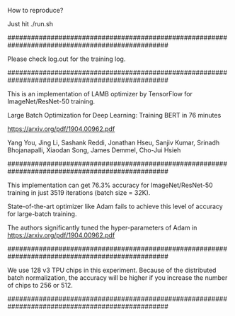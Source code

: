How to reproduce?

Just hit ./run.sh

#################################################################################################

Please check log.out for the training log.

#################################################################################################

This is an implementation of LAMB optimizer by TensorFlow for ImageNet/ResNet-50 training.

Large Batch Optimization for Deep Learning: Training BERT in 76 minutes

https://arxiv.org/pdf/1904.00962.pdf

Yang You, Jing Li, Sashank Reddi, Jonathan Hseu, Sanjiv Kumar, Srinadh Bhojanapalli, Xiaodan Song, James Demmel, Cho-Jui Hsieh

#################################################################################################

This implementation can get 76.3% accuracy for ImageNet/ResNet-50 training in just 3519 iterations (batch size = 32K).

State-of-the-art optimizer like Adam fails to achieve this level of accuracy for large-batch training. 

The authors significantly tuned the hyper-parameters of Adam in https://arxiv.org/pdf/1904.00962.pdf

#################################################################################################

We use 128 v3 TPU chips in this experiment. Because of the distributed batch normalization, the accuracy will be higher if you increase the number of chips to 256 or 512.

#################################################################################################
